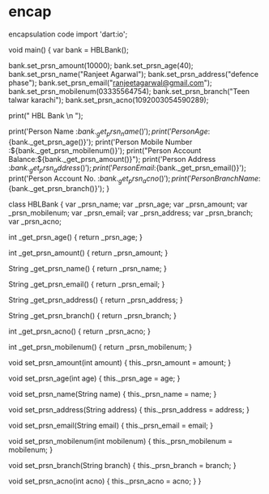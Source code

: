 # encap
encapsulation code
import 'dart:io';

void main() {
  var bank = HBLBank();

  bank.set_prsn_amount(10000);
  bank.set_prsn_age(40);
  bank.set_prsn_name("Ranjeet Agarwal");
  bank.set_prsn_address("defence phase");
  bank.set_prsn_email("ranjeetagarwal@gmail.com");
  bank.set_prsn_mobilenum(03335564754);
  bank.set_prsn_branch("Teen talwar karachi");
  bank.set_prsn_acno(1092003054590289);

  print("                HBL Bank   \n ");

  print('Person Name           :${bank._get_prsn_name()}');
  print('Person Age            :${bank._get_prsn_age()}');
  print('Person Mobile Number  :${bank._get_prsn_mobilenum()}');
  print("Person Account Balance:${bank._get_prsn_amount()}");
  print('Person Address        :${bank._get_prsn_address()}');
  print('Person Email          :${bank._get_prsn_email()}');
  print('Person Account No.    :${bank._get_prsn_acno()}');
  print('Person Branch Name    :${bank._get_prsn_branch()}');
}

class HBLBank {
  var _prsn_name;
  var _prsn_age;
  var _prsn_amount;
  var _prsn_mobilenum;
  var _prsn_email;
  var _prsn_address;
  var _prsn_branch;
  var _prsn_acno;

  int _get_prsn_age() {
    return _prsn_age;
  }

  int _get_prsn_amount() {
    return _prsn_amount;
  }

  String _get_prsn_name() {
    return _prsn_name;
  }

  String _get_prsn_email() {
    return _prsn_email;
  }

  String _get_prsn_address() {
    return _prsn_address;
  }

  String _get_prsn_branch() {
    return _prsn_branch;
  }

  int _get_prsn_acno() {
    return _prsn_acno;
  }

  int _get_prsn_mobilenum() {
    return _prsn_mobilenum;
  }

  void set_prsn_amount(int amount) {
    this._prsn_amount = amount;
  }

  void set_prsn_age(int age) {
    this._prsn_age = age;
  }

  void set_prsn_name(String name) {
    this._prsn_name = name;
  }

  void set_prsn_address(String address) {
    this._prsn_address = address;
  }

  void set_prsn_email(String email) {
    this._prsn_email = email;
  }

  void set_prsn_mobilenum(int mobilenum) {
    this._prsn_mobilenum = mobilenum;
  }

  void set_prsn_branch(String branch) {
    this._prsn_branch = branch;
  }

  void set_prsn_acno(int acno) {
    this._prsn_acno = acno;
  }
}
